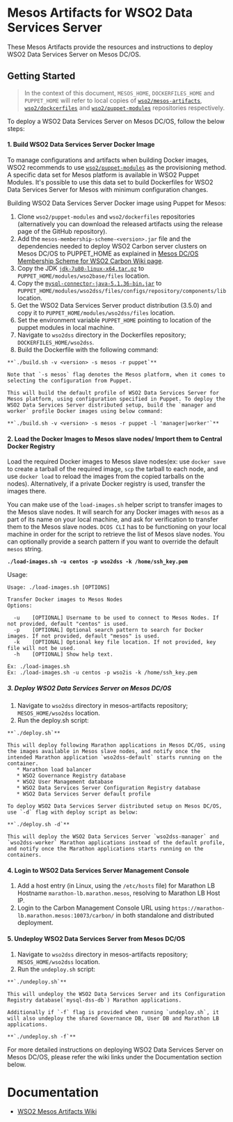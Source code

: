 # Mesos Artifacts for WSO2 Data Services Server

These Mesos Artifacts provide the resources and instructions to deploy WSO2 Data Services Server on Mesos DC/OS.

## Getting Started

>In the context of this document, `MESOS_HOME`, `DOCKERFILES_HOME` and `PUPPET_HOME` will refer to local copies of [`wso2/mesos-artifacts`](https://github.com/wso2/mesos-artifacts/), [`wso2/dockcerfiles`](https://github.com/wso2/dockerfiles/) and [`wso2/puppet-modules`](https://github.com/wso2/puppet-modules) repositories respectively.

To deploy a WSO2 Data Services Server on Mesos DC/OS, follow the below steps:

#### 1. Build WSO2 Data Services Server Docker Image

To manage configurations and artifacts when building Docker images, WSO2 recommends to use [`wso2/puppet-modules`](https://github.com/wso2/puppet-modules) as the provisioning method. A specific data set for Mesos platform is available in WSO2 Puppet Modules. It's possible to use this data set to build Dockerfiles for WSO2 Data Services Server for Mesos with minimum configuration changes.

Building WSO2 Data Services Server Docker image using Puppet for Mesos:

  1. Clone `wso2/puppet-modules` and `wso2/dockerfiles` repositories (alternatively you can download the released artifacts using the release page of the GitHub repository).
  2. Add the `mesos-membership-scheme-<version>.jar` file and the dependencies needed to deploy WSO2 Carbon server clusters on Mesos DC/OS to PUPPET_HOME as explained in [Mesos DC/OS Membership Scheme for WSO2 Carbon Wiki page](https://docs.wso2.com/display/MA100/Mesos+DC-OS+Membership+Scheme+for+WSO2+Carbon).
  3. Copy the JDK [`jdk-7u80-linux-x64.tar.gz`](http://www.oracle.com/technetwork/java/javase/downloads/jdk7-downloads-1880260.html) to `PUPPET_HOME/modules/wso2base/files` location.
  4. Copy the [`mysql-connector-java-5.1.36-bin.jar`](https://downloads.mysql.com/archives/get/file/mysql-connector-java-5.1.36.zip) to `PUPPET_HOME/modules/wso2dss/files/configs/repository/components/lib` location.
  5. Get the WSO2 Data Services Server product distribution (3.5.0) and copy it to `PUPPET_HOME/modules/wso2dss/files` location.
  6. Set the environment variable `PUPPET_HOME` pointing to location of the puppet modules in local machine.
  7. Navigate to `wso2dss` directory in the Dockerfiles repository; `DOCKERFILES_HOME/wso2dss`.
  8. Build the Dockerfile with the following command:

    **`./build.sh -v <version> -s mesos -r puppet`**

    Note that `-s mesos` flag denotes the Mesos platform, when it comes to selecting the configuration from Puppet.

    This will build the default profile of WSO2 Data Services Server for Mesos platform, using configuration specified in Puppet. To deploy the WSO2 Data Services Server distributed setup, build the `manager and worker` profile Docker images using below command:
  
    **`./build.sh -v <version> -s mesos -r puppet -l 'manager|worker'`**
  

#### 2. Load the Docker Images to Mesos slave nodes/ Import them to Central Docker Registry

Load the required Docker images to Mesos slave nodes(ex: use `docker save` to create a tarball of the required image, `scp` the tarball to each node, and use `docker load` to reload the images from the copied tarballs on the nodes). Alternatively, if a private Docker registry is used, transfer the images there.

You can make use of the `load-images.sh` helper script to transfer images to the Mesos slave nodes. It will search for any Docker images with `mesos` as a part of its name on your local machine, and ask for verification to transfer them to the Mesos slave nodes. `DCOS CLI` has to be functioning on your local machine in order for the script to retrieve the list of Mesos slave nodes. You can optionally provide a search pattern if you want to override the default `mesos` string.

**`./load-images.sh -u centos -p wso2dss -k /home/ssh_key.pem`**

Usage:
```
Usage: ./load-images.sh [OPTIONS]

Transfer Docker images to Mesos Nodes
Options:

  -u	[OPTIONAL] Username to be used to connect to Mesos Nodes. If not provided, default "centos" is used.
  -p	[OPTIONAL] Optional search pattern to search for Docker images. If not provided, default "mesos" is used.
  -k	[OPTIONAL] Optional key file location. If not provided, key file will not be used.
  -h	[OPTIONAL] Show help text.

Ex: ./load-images.sh
Ex: ./load-images.sh -u centos -p wso2is -k /home/ssh_key.pem
```
    
##### 3. Deploy WSO2 Data Services Server on Mesos DC/OS
  1. Navigate to `wso2dss` directory in mesos-artifacts repository; `MESOS_HOME/wso2dss` location.
  2. Run the deploy.sh script:

    **`./deploy.sh`**
    
    This will deploy following Marathon applications in Mesos DC/OS, using the images available in Mesos slave nodes, and notify once the intended Marathon application `wso2dss-default` starts running on the container.
       * Marathon load balancer
       * WSO2 Governance Registry database
       * WSO2 User Management database
       * WSO2 Data Services Server Configuration Registry database
       * WSO2 Data Services Server default profile
       
    To deploy WSO2 Data Services Server distributed setup on Mesos DC/OS, use `-d` flag with deploy script as below:
     
    **`./deploy.sh -d`**
    
    This will deploy the WSO2 Data Services Server `wso2dss-manager` and `wso2dss-worker` Marathon applications instead of the default profile, and notify once the Marathon applications starts running on the containers.

#### 4. Login to WSO2 Data Services Server Management Console
  1. Add a host entry (in Linux, using the `/etc/hosts` file) for Marathon LB Hostname `marathon-lb.marathon.mesos`, resolving to Marathon LB Host IP.
  2. Login to the Carbon Management Console URL using `https://marathon-lb.marathon.mesos:10073/carbon/` in both standalone and distributed deployment.
 
#### 5. Undeploy WSO2 Data Services Server from Mesos DC/OS
  1. Navigate to `wso2dss` directory in mesos-artifacts repository; `MESOS_HOME/wso2dss` location.
  2. Run the `undeploy.sh` script:

    **`./undeploy.sh`**

    This will undeploy the WSO2 Data Services Server and its Configuration Registry database(`mysql-dss-db`) Marathon applications.
   
    Additionally if `-f` flag is provided when running `undeploy.sh`, it will also undeploy the shared Governance DB, User DB and Marathon LB applications.
    
    **`./undeploy.sh -f`**

For more detailed instructions on deploying WSO2 Data Services Server on Mesos DC/OS, please refer the wiki links under the Documentation section below.

# Documentation
* [WSO2 Mesos Artifacts Wiki](https://docs.wso2.com/display/MA100/Home)
